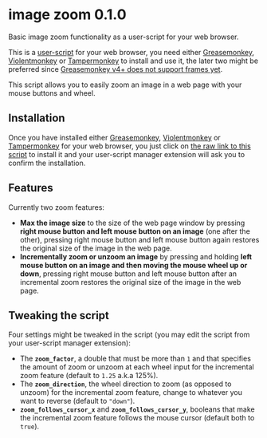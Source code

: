 # image zoom 0.1.0
Basic image zoom functionality as a user-script for your web browser.

This is a [user-script](https://en.wikipedia.org/wiki/Userscript) for your web browser, you need either [Greasemonkey](https://www.greasespot.net/), [Violentmonkey](https://violentmonkey.github.io/) or [Tampermonkey](https://www.tampermonkey.net/) to install and use it, the later two might be preferred since [Greasemonkey v4+ does not support frames yet](https://github.com/greasemonkey/greasemonkey/issues/2574).

This script allows you to easily zoom an image in a web page with your mouse buttons and wheel.

## Installation
Once you have installed either [Greasemonkey](https://www.greasespot.net/), [Violentmonkey](https://violentmonkey.github.io/) or [Tampermonkey](https://www.tampermonkey.net/) for your web browser, you just click on [the raw link to this script](https://raw.githubusercontent.com/roger21/image-zoom/master/image_zoom.user.js) to install it and your user-script manager extension will ask you to confirm the installation.

## Features
Currently two zoom features:
* **Max the image size** to the size of the web page window by pressing **right mouse button and left mouse button on an image** (one after the other), pressing right mouse button and left mouse button again restores the original size of the image in the web page.
* **Incrementally zoom or unzoom an image** by pressing and holding **left mouse button on an image and then moving the mouse wheel up or down**, pressing right mouse button and left mouse button after an incremental zoom restores the original size of the image in the web page.

## Tweaking the script
Four settings might be tweaked in the script (you may edit the script from your user-script manager extension):
* The **`zoom_factor`**, a double that must be more than `1` and that specifies the amount of zoom or unzoom at each wheel input for the incremental zoom feature (default to `1.25` a.k.a 125%).
* The **`zoom_direction`**, the wheel direction to zoom (as opposed to unzoom) for the incremental zoom feature, change to whatever you want to reverse (default to `"down"`).
* **`zoom_follows_cursor_x`** and **`zoom_follows_cursor_y`**, booleans that make the incremental zoom feature follows the mouse cursor (default both to `true`).
